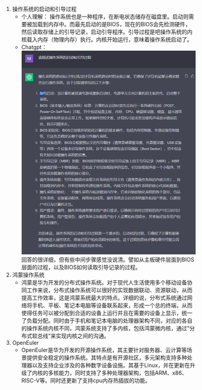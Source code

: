 1. 操作系统的启动和引导过程
   - 个人理解：
    操作系统也是一种程序，在断电状态储存在磁盘里。启动则需要被加载到内存中。而最先启动的是BIOS，现在的BIOS会先检测硬件，然后读取存储上的引导记录，启动引导程序。引导过程是吧操作系统的内核载入内存（物理内存）执行。内核开始运行，意味着操作系统启动了。
   - Chatgpt：
    ![1](./1.png)
    回答的很详细，但有些中间步骤感觉没说清。譬如从主板硬件层面到BIOS层面的过程，以及BIOS如何读取引导记录的过程。
2. 鸿蒙操作系统
   - 鸿蒙是华为开发的分布式操作系统。对于现代人生活使用多个移动设备协同工作来说，分布式操作系统可以很好的实现数据联动、资源联动，从而提高工作效率，这是鸿蒙系统最大的特点。详细的说，分布式系统通过网络将手机、平板、笔记本电脑等设备联系起来，形成一个总的终端，从而使得任务可以被分配到合适的设备上运行并且在需要的设备上显示，统一了负载分配。同时由于手机和笔记本电脑的处理器架构不同，对应的各自的操作系统内核不同，鸿蒙系统支持了多内核，包括鸿蒙微内核，通过“分布式软总线”来实现内核之间的沟通。
3. OpenEuler
   - OpenEuler是华为开发的开源操作系统，其主要针对服务器、云计算等场景提供安全稳定的操作系统。其特点是有开源社区，多元架构支持多种处理器以及支持企业涉及的各种数字设备设施。其基于Linux，并在更新在升级了内核的多核能力，同时支持了多种处理器架构，包括ARM、x86、RISC-V等。同时还更新了支持cpu内存热插拔的功能。